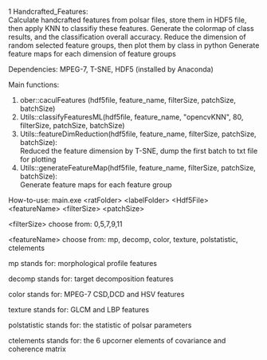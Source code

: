 1 Handcrafted_Features:\
Calculate handcrafted features from polsar files, store them in HDF5 file, then apply KNN to classifiy these features.
Generate the colormap of class results, and the classification overall accuracy.
Reduce the dimension of random selected feature groups, then plot them by class in python
Generate feature maps for each dimension of feature groups

Dependencies: MPEG-7, T-SNE, HDF5 (installed by Anaconda)

Main functions:
1) ober::caculFeatures (hdf5file, feature_name, filterSize, patchSize, batchSize)
2) Utils::classifyFeaturesML(hdf5file, feature_name, "opencvKNN", 80, filterSize, patchSize, batchSize)
3) Utils::featureDimReduction(hdf5file, feature_name, filterSize, patchSize, batchSize):\
Reduced the feature dimension by T-SNE, dump the first batch to txt file for plotting
4) Utils::generateFeatureMap(hdf5file, feature_name, filterSize, patchSize, batchSize):\
Generate feature maps for each feature group

How-to-use:
main.exe \<ratFolder\> \<labelFolder\> \<Hdf5File\> \<featureName\> \<filterSize\> \<patchSize\>

\<filterSize\> choose from: 0,5,7,9,11

\<featureName\> choose from: mp, decomp, color, texture, polstatistic, ctelements

mp stands for: morphological profile features

decomp stands for: target decomposition features

color stands for: MPEG-7 CSD,DCD and HSV features

texture stands for: GLCM and LBP features

polstatistic stands for: the statistic of polsar parameters

ctelements stands for: the 6 upcorner elements of covariance and coherence matrix
